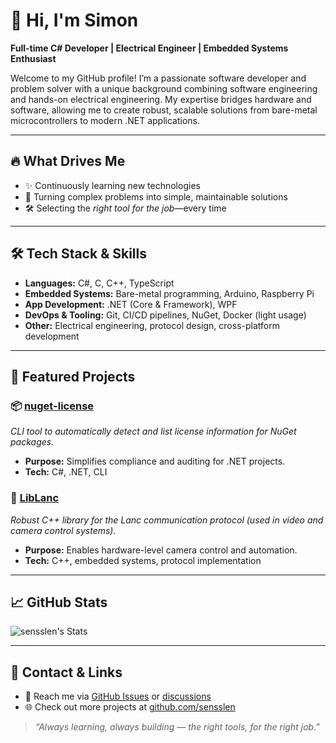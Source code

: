 # 👋 Hi, I'm Simon

**Full-time C# Developer | Electrical Engineer | Embedded Systems Enthusiast**

Welcome to my GitHub profile! I’m a passionate software developer and problem solver with a unique background combining software engineering and hands-on electrical engineering. My expertise bridges hardware and software, allowing me to create robust, scalable solutions from bare-metal microcontrollers to modern .NET applications.

---

## 🔥 What Drives Me

- ✨ Continuously learning new technologies
- 🧠 Turning complex problems into simple, maintainable solutions
- 🛠 Selecting the *right tool for the job*—every time

---

## 🛠️ Tech Stack & Skills

- **Languages:** C#, C, C++, TypeScript
- **Embedded Systems:** Bare-metal programming, Arduino, Raspberry Pi
- **App Development:** .NET (Core & Framework), WPF
- **DevOps & Tooling:** Git, CI/CD pipelines, NuGet, Docker (light usage)
- **Other:** Electrical engineering, protocol design, cross-platform development

---

## 🚀 Featured Projects

### 📦 [nuget-license](https://github.com/sensslen/nuget-license)
*CLI tool to automatically detect and list license information for NuGet packages.*
- **Purpose:** Simplifies compliance and auditing for .NET projects.
- **Tech:** C#, .NET, CLI

### 📡 [LibLanc](https://github.com/sensslen/LibLanc)
*Robust C++ library for the Lanc communication protocol (used in video and camera control systems).*
- **Purpose:** Enables hardware-level camera control and automation.
- **Tech:** C++, embedded systems, protocol implementation

---

## 📈 GitHub Stats

![sensslen's Stats](https://github-readme-stats.vercel.app/api?username=sensslen&count_private=true&theme=transparent&hide_border=true)

---

## 💬 Contact & Links

- 📨 Reach me via [GitHub Issues](https://github.com/sensslen/sensslen/issues) or [discussions](https://github.com/sensslen/sensslen/discussions)
- 🌐 Check out more projects at [github.com/sensslen](https://github.com/sensslen)


> _“Always learning, always building — the right tools, for the right job.”_

